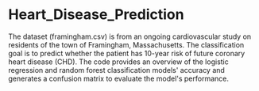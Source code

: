 # Heart_Disease_Prediction
The dataset (framingham.csv) is from an ongoing cardiovascular study on residents of the town of Framingham, Massachusetts. The classification goal is to predict whether the patient has 10-year risk of future coronary heart disease (CHD). 
The code provides an overview of the logistic regression and random forest classification models' accuracy and generates a confusion matrix to evaluate the model's performance.
